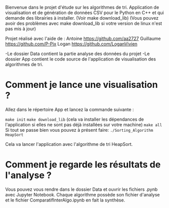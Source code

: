 Bienvenue dans le projet d'étude sur les algorithmes de tri.
Application de visualisation et de génération de données CSV pour le Python en C++ et qui demande des librairies à installer. (Voir make download_lib)
(Vous pouvez avoir des problèmes avec make download_lib si votre version de linux n'est pas mis à jour)

Projet réalisé avec l'aide de :
Antoine https://github.com/aa2727
Guillaume https://github.com/P-Pix
Logan https://github.com/LoganVivien

-Le dossier Data contient la partie analyse des données du projet
-Le dossier App contient le code source de l'application de visualisation des algorithmes de tri.

# Comment je lance une visualisation ?

Allez dans le répertoire App et lancez la commande suivante :

`make init`
`make download_lib`  (cela va installer les dépendances de l'application si elles ne sont pas déjà installées sur votre machine)
`make all`
Si tout se passe bien vous pouvez à présent faire: 
`./Sorting_Algorithm HeapSort`

Cela va lancer l'application avec l'algorithme de tri HeapSort.

# Comment je regarde les résultats de l'analyse ?

Vous pouvez vous rendre dans le dossier Data et ouvrir les fichiers .pynb avec Jupyter Notebook.
Chaque algorithme possède son fichier d'analyse et le fichier ComparatifInterAlgo.ipynb en fait la synthèse.

